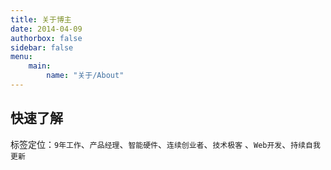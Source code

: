 ```yaml
---
title: 关于博主
date: 2014-04-09
authorbox: false
sidebar: false
menu: 
    main: 
        name: "关于/About"
---
```




##  快速了解

标签定位：`9年工作`、`产品经理`、`智能硬件`、`连续创业者`、`技术极客` 、`Web开发`、`持续自我更新`

